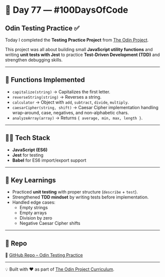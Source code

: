 # 🧪 Day 77 — #100DaysOfCode

## Odin Testing Practice ✅

Today I completed the **Testing Practice Project** from [The Odin Project](https://www.theodinproject.com/lessons/node-path-javascript-testing-practice).

This project was all about building small **JavaScript utility functions** and writing **unit tests with Jest** to practice **Test-Driven Development (TDD)** and strengthen debugging skills.

---

## 🔨 Functions Implemented

- `capitalize(string)` → Capitalizes the first letter.
- `reverseString(string)` → Reverses a string.
- `calculator` → Object with `add`, `subtract`, `divide`, `multiply`.
- `caesarCipher(string, shift)` → Caesar Cipher implementation handling wrap-around, case, negatives, and non-alphabetic chars.
- `analyzeArray(array)` → Returns `{ average, min, max, length }`.

---

## 🧑‍💻 Tech Stack

- **JavaScript (ES6)**
- **Jest** for testing
- **Babel** for ES6 import/export support

---

## 📖 Key Learnings

- Practiced **unit testing** with proper structure (`describe` + `test`).
- Strengthened **TDD mindset** by writing tests before implementation.
- Handled edge cases:
  - Empty strings
  - Empty arrays
  - Division by zero
  - Negative Caesar Cipher shifts

---

## 📂 Repo

🔗 [GitHub Repo – Odin Testing Practice](https://github.com/devxsameer/odin-testing-practice)

---

💡 Built with ❤️ as part of [The Odin Project Curriculum](https://www.theodinproject.com/).
